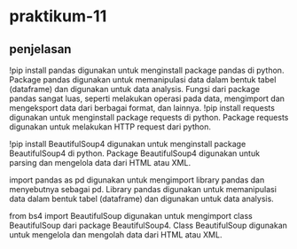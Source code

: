 # praktikum-11

## penjelasan

!pip install pandas digunakan untuk menginstall package pandas di python. Package pandas digunakan untuk memanipulasi data dalam bentuk tabel (dataframe) dan digunakan untuk data analysis. Fungsi dari package pandas sangat luas, seperti melakukan operasi pada data, mengimport dan mengeksport data dari berbagai format, dan lainnya. !pip install requests digunakan untuk menginstall package requests di python. Package requests digunakan untuk melakukan HTTP request dari python.

!pip install BeautifulSoup4 digunakan untuk menginstall package BeautifulSoup4 di python. Package BeautifulSoup4 digunakan untuk parsing dan mengelola data dari HTML atau XML.

import pandas as pd digunakan untuk mengimport library pandas dan menyebutnya sebagai pd. Library pandas digunakan untuk memanipulasi data dalam bentuk tabel (dataframe) dan digunakan untuk data analysis.

from bs4 import BeautifulSoup digunakan untuk mengimport class BeautifulSoup dari package BeautifulSoup4. Class BeautifulSoup digunakan untuk mengelola dan mengolah data dari HTML atau XML.
